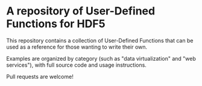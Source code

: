# A repository of User-Defined Functions for HDF5

This repository contains a collection of User-Defined Functions that can be used as
a reference for those wanting to write their own.

Examples are organized by category (such as "data virtualization" and "web services"),
with full source code and usage instructions.

Pull requests are welcome!

